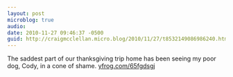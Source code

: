 ```yaml
---
layout: post
microblog: true
audio: 
date: 2010-11-27 09:46:37 -0500
guid: http://craigmcclellan.micro.blog/2010/11/27/t8532149086986240.html
---
```

The saddest part of our thanksgiving trip home has been seeing my poor dog, Cody, in a cone of shame.  [yfrog.com/65fgdsgj](http://yfrog.com/65fgdsgj)
